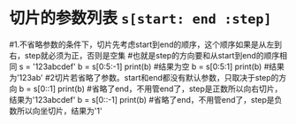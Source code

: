 # 切片的参数列表 `s[start: end :step]`
#1.不省略参数的条件下，切片先考虑start到end的顺序，这个顺序如果是从左到右，step就必须为正，否则是空集
#也就是step的方向要和从start到end的顺序相同
s = '123abcdef'
b = s[0:5:-1]
print(b)
#结果为空
b = s[0:5:1]
print(b)
#结果为’123ab'
#2切片若省略了参数。start和end都没有默认参数，只取决于step的方向
b = s[0::1]
print(b)
#省略了end，不用管end了，step是正数所以向右切片，结果为'123abcdef'
b = s[0::-1]
print(b)
#省略了end，不用管end了，step是负数所以向坐切片，结果为'1'

#




